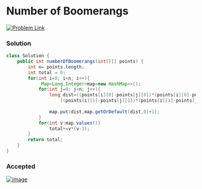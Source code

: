 #  Number of Boomerangs

[![Problem Link](https://img.shields.io/badge/-LeetCode-FFA116?style=for-the-badge&logo=LeetCode&logoColor=black)](https://leetcode.com/problems/number-of-boomerangs/)


### Solution
```java
class Solution {
    public int numberOfBoomerangs(int[][] points) {
        int n= points.length;
        int total = 0;
        for(int i=0; i<n; i++){
             Map<Long,Integer>map=new HashMap<>();
            for(int j=0; j<n; j++){
                long dist=((points[i][0]-points[j][0])*(points[i][0]-points[j][0])) + 
                    ((points[i][1]-points[j][1])*(points[i][1]-points[j][1]));
                
                map.put(dist,map.getOrDefault(dist,0)+1);
            }
            for(int v:map.values())
                total+=v*(v-1);
        }
        return total;
    }
}

```


### Accepted
[![image](https://user-images.githubusercontent.com/98543049/211132466-8878e197-3be6-4544-8132-dea852a9518c.png)](https://leetcode.com/submissions/detail/873062712/)
